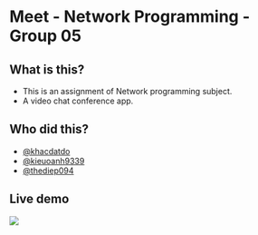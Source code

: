 # Meet - Network Programming - Group 05

## What is this?
- This is an assignment of Network programming subject.
- A video chat conference app.

## Who did this?
- [@khacdatdo](https://github.com/khacdatdo)
- [@kieuoanh9339](https://github.com/kieuoanh9339)
- [@thediep094](https://github.com/thediep094)

## Live demo
[![](https://img.shields.io/badge/demo-https://meet.ptit.ml-green.svg)](https://meet.ptit.ml/meet)
